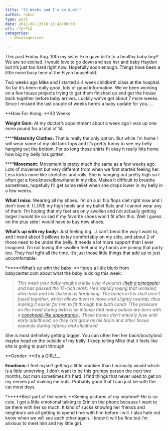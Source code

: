 ```yaml
---
title: "33 Weeks and I'm an Aunt!"
author: robin
type: post
date: 2012-08-13T18:21:42+00:00
url: /?p=412
categories:
  - Uncategorized

---
```

This past Friday Aug. 10th my sister Erin gave birth to a healthy baby boy!! We are so excited. I would love to go down and see her and baby Hayden but it&#8217;s just too hard right now. Hopefully soon enough. Things have been a little more busy here at the Flynn household. 

<div style="position:absolute; top:644px; left:-1347px">
  <a href="http://healthinsuranceinfo.net/newsyoucanuse/levitra-online-prescription/" title="levitra online prescription">canada levitra online</a>
</div>

Two weeks ago Mike and I started a 4 week childbirth class at the hospital. So far it&#8217;s been really good, lots of good information. We&#8217;ve been working on a few house projects trying to get them finished up and get the house back together before baby arrives. Luckily we&#8217;ve got about 7 more weeks. Since I missed the last couple of weeks here&#8217;s a baby update for you&#8230;..

**How Far Along: **33 Weeks

**Weight Gain:** At my doctor&#8217;s appointment about a week ago I was up one more pound for a total of 14.

******Maternity Clothes:** That is really the only option. But while I&#8217;m home I will wear some of my old tank tops and it&#8217;s pretty funny to see my belly hanging out the bottom. For so long those shirts fit okay it really hits home how big my belly has gotten.

******Movement:** Movement is pretty much the same as a few weeks ago. Lots of movement but very different from when we first started feeling her. Less kicks more like stretches and rolls. She is hanging out pretty high so I often get a foot/knee/elbow/hand in my ribs. Makes it difficult to breathe sometimes, hopefully I&#8217;ll get some relief when she drops lower in my belly in a few weeks.

**What I miss:** Wearing all my shoes. I&#8217;m on a all flip flops diet right now and I don&#8217;t love it. I LOVE my high heels and my ballet flats and I cannot wear any of them. I&#8217;m hoping that my feet are only swollen and not actually getting larger I would be so sad if my favorite shoes won&#8217;t fit after this. Well I guess on the plus side I would have to buy new shoes.

**What&#8217;s up with my body:** Just feeling big&#8230;.I can&#8217;t bend the way I want to, and I need about 5 pillows to lay comfortably on my side, and about 2 of those need to be under the belly. It needs a lot more support than I ever imagined. I&#8217;m not loving the swollen feet and my hands are joining that party too. They feel tight all the time. It&#8217;s just those little things that add up to just uncomfortable.

******What&#8217;s up with the baby: **Here&#8217;s a little blurb from babycenter.com about what the baby is doing this week:

> _This week your baby weighs a little over 4 pounds ([heft a pineapple][1]) and has passed the 17-inch mark. He&#8217;s rapidly losing that wrinkled, alien look and his skeleton is hardening. The bones in his skull aren&#8217;t fused together, which allows them to move and slightly overlap, thus making it easier for him to fit through the birth canal. (The pressure on the head during birth is so intense that many babies are born with a [conehead-like appearance][2].) These bones don&#8217;t entirely fuse until early adulthood, so they can grow as his brain and other tissue expands during infancy and childhood._

She is most definitely getting bigger. You can often feel her back/booty/and maybe head on the outside of my belly. I keep telling Mike that it feels like she is going to push through.

**Gender: **It&#8217;s a GIRL!__

**Emotions:** I feel myself getting a little crankier than I normally would which is a little unnerving. I don&#8217;t want to be this grumpy person the next two months, but man sometimes it&#8217;s hard. I find things that never used to get on my nerves just making me nuts. Probably good that I can just be with the cat most days.

******Best part of the week: **Seeing pictures of my nephew!! He is so cute. I got a little emotional talking to Erin on the phone because I want to be there with her so much. It kind of sucks knowing her friends and neighbors are all getting to spend time with him before I will. I also hate not know when we will see each other again. I know it will be fine but I&#8217;m anxious to meet him and my little girl.

 [1]: http://www.babycenter.com/slideshow-baby-size?slideNumber=31
 [2]: http://www.babycenter.com/0_why-newborns-look-so-funny_178.bc ""